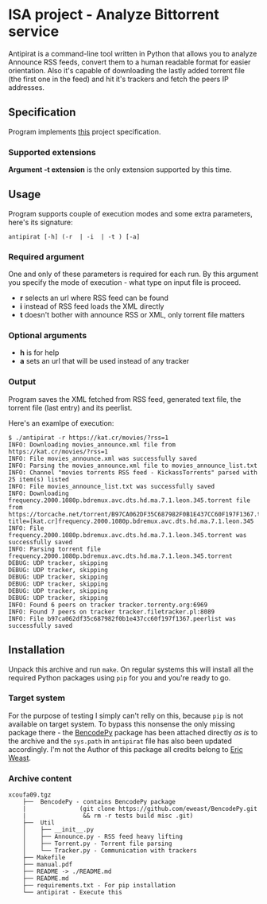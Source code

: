 # ISA project - Analyze Bittorrent service

Antipirat is a command-line tool written in Python that allows you to analyze
Announce RSS feeds, convert them to a human readable format for easier
orientation. Also it's capable of downloading the lastly added torrent file (the
first one in the feed) and hit it's trackers and fetch the peers IP addresses.

## Specification

Program implements [this](https://wis.fit.vutbr.cz/FIT/st/course-sl.php?id=589542&item=54113&cpa=1)
project specification.

### Supported extensions

**Argument -t extension** is the only extension supported by this time.

## Usage

Program supports couple of execution modes and some extra parameters, here's its
signature:
```
antipirat [-h] (-r  | -i  | -t ) [-a]
```
### Required argument

One and only of these parameters is required for each run. By this argument you
specify the mode of execution -  what type on input file is proceed.
- **r** selects an url where RSS feed can be found
- **i** instead of RSS feed loads the XML directly
- **t** doesn't bother with announce RSS or XML, only torrent file matters

### Optional arguments
- **h** is for help
- **a** sets an url that will be used instead of any tracker

### Output

Program saves the XML fetched from RSS feed, generated text file, the torrent
file (last entry) and its peerlist.

Here's an examlpe of execution:
```
$ ./antipirat -r https://kat.cr/movies/?rss=1
INFO: Downloading movies_announce.xml file from https://kat.cr/movies/?rss=1
INFO: File movies_announce.xml was successfully saved
INFO: Parsing the movies_announce.xml file to movies_announce_list.txt
INFO: Channel "movies torrents RSS feed - KickassTorrents" parsed with 25 item(s) listed
INFO: File movies_announce_list.txt was successfully saved
INFO: Downloading frequency.2000.1080p.bdremux.avc.dts.hd.ma.7.1.leon.345.torrent file from https://torcache.net/torrent/B97CA062DF35C687982F0B1E437CC60F197F1367.torrent?title=[kat.cr]frequency.2000.1080p.bdremux.avc.dts.hd.ma.7.1.leon.345
INFO: File frequency.2000.1080p.bdremux.avc.dts.hd.ma.7.1.leon.345.torrent was successfully saved
INFO: Parsing torrent file frequency.2000.1080p.bdremux.avc.dts.hd.ma.7.1.leon.345.torrent
DEBUG: UDP tracker, skipping
DEBUG: UDP tracker, skipping
DEBUG: UDP tracker, skipping
DEBUG: UDP tracker, skipping
DEBUG: UDP tracker, skipping
DEBUG: UDP tracker, skipping
INFO: Found 6 peers on tracker tracker.torrenty.org:6969
INFO: Found 7 peers on tracker tracker.filetracker.pl:8089
INFO: File b97ca062df35c687982f0b1e437cc60f197f1367.peerlist was successfully saved

```

## Installation

Unpack this archive and run `make`. On regular systems this will install all the
required Python packages using `pip` for you and you're ready to go.

### Target system

For the purpose of testing I simply can't relly on this, because `pip` is not
available on target system. To bypass this nonsense the only missing package
there - the [BencodePy](https://github.com/eweast/BencodePy.git) package has been
attached directly _as is_ to the archive and the `sys.path` in `antipirat` file
has also been updated accordingly. I'm not the Author of this package
all credits belong to [Eric Weast](https://github.com/eweast).

### Archive content
```
xcoufa09.tgz
    ├──  BencodePy - contains BencodePy package
    |               (git clone https://github.com/eweast/BencodePy.git
    |                && rm -r tests build misc .git)
    ├──  Util
    │    ├── __init__.py
    │    ├── Announce.py - RSS feed heavy lifting
    │    ├── Torrent.py - Torrent file parsing
    │    └── Tracker.py - Communication with trackers
    ├── Makefile
    ├── manual.pdf
    ├── README -> ./README.md
    ├── README.md
    ├── requirements.txt - For pip installation
    └── antipirat - Execute this
```
